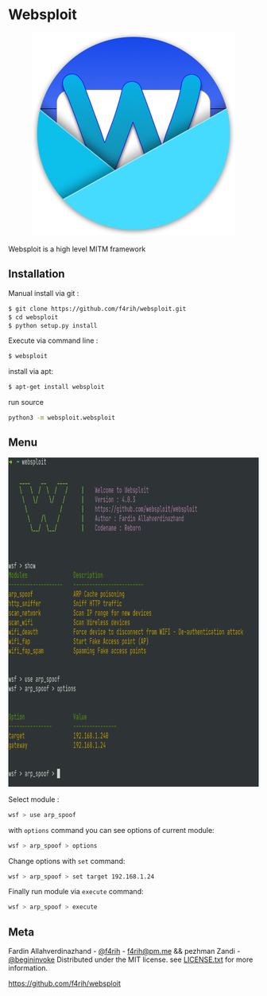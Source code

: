 
**Websploit**
====
<p align="center">
  <img width="410" height="410" src="https://github.com/websploit/images/raw/master/websploit.png">
</p>


Websploit is a high level MITM framework


Installation
------------

Manual install via git :

```bash
$ git clone https://github.com/f4rih/websploit.git
$ cd websploit
$ python setup.py install
```
Execute via command line :
```bash
$ websploit
```

install via apt:
```bash
$ apt-get install websploit
```
run source
```sh
python3 -m websploit.websploit
```

Menu
-----

<p align="center">
  <img width="928" height="662" src="https://github.com/websploit/images/raw/master/websploit-menu-4.0.3.png">
</p>

Select module :

```bash
wsf > use arp_spoof
```

with `options` command you can see options of current module:

```bash
wsf > arp_spoof > options
```

Change options with `set` command:

```bash
wsf > arp_spoof > set target 192.168.1.24
```


Finally run module via `execute` command:

```bash
wsf > arp_spoof > execute
```

Meta
----

Fardin Allahverdinazhand -  [\@f4rih](https://twitter.com/f4rih) - <f4rih@pm.me> && pezhman Zandi - [\@begininvoke](https://twitter.com/begininvoke) Distributed under the MIT license. see  [LICENSE.txt](https://github.com/f4rih/websploit/blob/master/LICENSE.txt)
for more information.


<https://github.com/f4rih/websploit>
